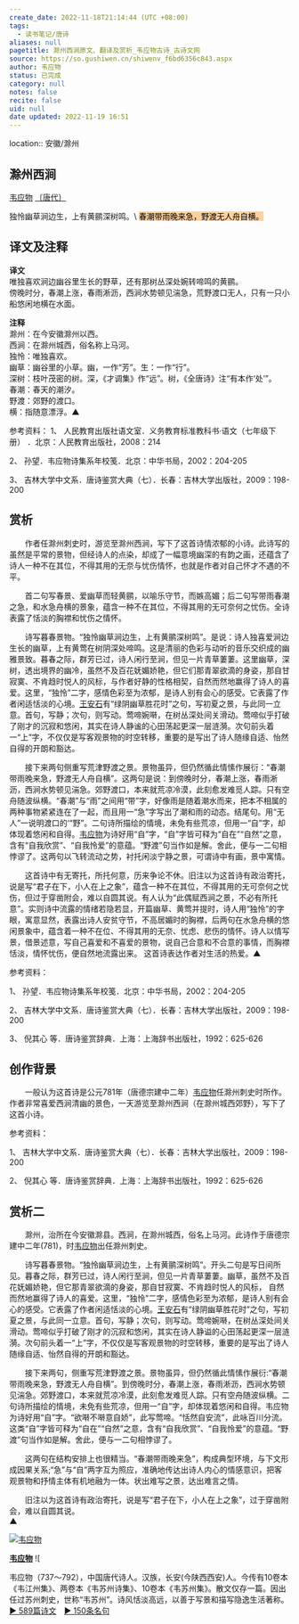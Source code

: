 ```yaml
---
create_date: 2022-11-18T21:14:44 (UTC +08:00)
tags:
  - 读书笔记/唐诗
aliases: null
pagetitle: 滁州西涧原文、翻译及赏析_韦应物古诗_古诗文网
source: https://so.gushiwen.cn/shiwenv_f6bd6356c843.aspx
author: 韦应物
status: 已完成
category: null
notes: false
recite: false
uid: null
date updated: 2022-11-19 16:51
---
```


location:: 安徽/滁州

## 滁州西涧

[韦应物](https://so.gushiwen.cn/authorv_00ea9cc9fdbf.aspx) [〔唐代〕](https://so.gushiwen.cn/shiwens/default.aspx?cstr=%e5%94%90%e4%bb%a3)

独怜幽草涧边生，上有黄鹂深树鸣。\ <mark style="background: #FFB86CA6;">春潮带雨晚来急，野渡无人舟自横。</mark>

## 译文及注释

**译文**\
唯独喜欢涧边幽谷里生长的野草，还有那树丛深处婉转啼鸣的黄鹂。\
傍晚时分，春潮上涨，春雨淅沥，西涧水势顿见湍急，荒野渡口无人，只有一只小船悠闲地横在水面。

**注释**\
滁州：在今安徽滁州以西。\
西涧：在滁州城西，俗名称上马河。　\
独怜：唯独喜欢。\
幽草：幽谷里的小草。幽，一作“芳”。生：一作“行”。\
深树：枝叶茂密的树。深，《才调集》作“远”。树，《全唐诗》注“有本作‘处’”。\
春潮：春天的潮汐。\
野渡：郊野的渡口。\
横：指随意漂浮。▲

参考资料：
1、 人民教育出版社语文室．义务教育标准教科书·语文（七年级下册） ．北京：人民教育出版社，2008：214

2、 孙望．韦应物诗集系年校笺．北京：中华书局，2002：204-205

3、 吉林大学中文系．唐诗鉴赏大典（七）．长春：吉林大学出版社，2009：198-200

## 赏析

　　作者任滁州刺史时，游览至滁州西涧，写下了这首诗情浓郁的小诗。此诗写的虽然是平常的景物，但经诗人的点染，却成了一幅意境幽深的有韵之画，还蕴含了诗人一种不在其位，不得其用的无奈与忧伤情怀，也就是作者对自己怀才不遇的不平。

　　首二句写春景、爱幽草而轻黄鹂，以喻乐守节，而嫉高媚；后二句写带雨春潮之急，和水急舟横的景象，蕴含一种不在其位，不得其用的无可奈何之忧伤。全诗表露了恬淡的胸襟和忧伤之情怀。

　　诗写暮春景物。“独怜幽草涧边生，上有黄鹂深树鸣”。是说：诗人独喜爱涧边生长的幽草，上有黄莺在树阴深处啼鸣。这是清丽的色彩与动听的音乐交织成的幽雅景致。暮春之际，群芳已过，诗人闲行至涧，但见一片青草萋萋。这里幽草，深树，透出境界的幽冷，虽然不及百花妩媚娇艳，但它们那青翠欲滴的身姿，那自甘寂寞、不肯趋时悦人的风标，与作者好静的性格相契，自然而然地赢得了诗人的喜爱。这里，“独怜”二字，感情色彩至为浓郁，是诗人别有会心的感受。它表露了作者闲适恬淡的心境。[王安石](https://so.gushiwen.cn/authorv_6485481407d1.aspx)有“绿阴幽草胜花时”之句，写初夏之景，与此同一立意。首句，写静；次句，则写动。莺啼婉啭，在树丛深处间关滑动。莺啼似乎打破了刚才的沉寂和悠闲，其实在诗人静谧的心田荡起更深一层涟漪。次句前头着一“上”字，不仅仅是写客观景物的时空转移，重要的是写出了诗人随缘自适、怡然自得的开朗和豁达。

　　接下来两句侧重写荒津野渡之景。景物虽异，但仍然循此情愫作展衍：“春潮带雨晚来急，野渡无人舟自横”。这两句是说：到傍晚时分，春潮上涨，春雨淅沥，西涧水势顿见湍急。郊野渡口，本来就荒凉冷漠，此刻愈发难觅人踪。只有空舟随波纵横。“春潮”与“雨”之间用“带”字，好像雨是随着潮水而来，把本不相属的两种事物紧紧连在了一起，而且用一“急”字写出了潮和雨的动态。结尾句。用“无人”一说明渡口的‘“野”。二句诗所描绘的情境，未免有些荒凉，但用一“自”字，却体现着悠闲和自得。[韦应物](https://so.gushiwen.cn/authorv_00ea9cc9fdbf.aspx)为诗好用“自”字，“自”字皆可释为“自在”“自然”之意，含有“自我欣赏”、“自我怜爱”的意蕴。“野渡”句当作如是解。舍此，便与一二句相悖谬了。这两句以飞转流动之势，衬托闲淡宁静之景，可谓诗中有画，景中寓情。

　　这首诗中有无寄托，所托何意，历来争论不休。旧注以为这首诗有政治寄托，说是写“君子在下，小人在上之象”，蕴含一种不在其位，不得其用的无可奈何之忧伤，但过于穿凿附会，难以自圆其说。有人认为“此偶赋西涧之景，不必有所托意”。实则诗中流露的情绪若隐若显，开篇幽草、黄莺并提时，诗人用“独怜”的字眼，寓意显然，表露出诗人安贫守节，不高居媚时的胸襟，后两句在水急舟横的悠闲景象中，蕴含着一种不在位、不得其用的无奈、忧虑、悲伤的情怀。诗人以情写景，借景述意，写自己喜爱和不喜爱的景物，说自己合意和不合意的事情，而胸襟恬淡，情怀忧伤，便自然地流露出来。 这首诗表达作者对生活的热爱。▲

参考资料：

1、 孙望．韦应物诗集系年校笺．北京：中华书局，2002：204-205

2、 吉林大学中文系．唐诗鉴赏大典（七）．长春：吉林大学出版社，2009：198-200

3、 倪其心 等．唐诗鉴赏辞典．上海：上海辞书出版社，1992：625-626

## 创作背景

　　一般认为这首诗是公元781年（唐德宗建中二年）[韦应物](https://so.gushiwen.cn/authorv_00ea9cc9fdbf.aspx)任滁州刺史时所作。作者非常喜爱西涧清幽的景色，一天游览至滁州西涧（在滁州城西郊野），写下了这首小诗。

参考资料：

1、 吉林大学中文系．唐诗鉴赏大典（七）．长春：吉林大学出版社，2009：198-200

2、 倪其心 等．唐诗鉴赏辞典．上海：上海辞书出版社，1992：625-626

## 赏析二

　　滁州，治所在今安徽滁县。西涧，在滁州城西，俗名上马河。此诗作于唐德宗建中二年(781)，时[韦应物](https://so.gushiwen.cn/authorv_00ea9cc9fdbf.aspx)出任滁州刺史。

　　诗写暮春景物。“独怜幽草涧边生，上有黄鹂深树鸣”。开头二句是写日间所见。暮春之际，群芳已过，诗人闲行至涧，但见一片青草萋萋。幽草，虽然不及百花妩媚娇艳，但它那青翠欲滴的身姿，那自甘寂寞、不肯趋时悦人的风标， 自然而然地赢得了诗人的喜爱。这里，“独怜”二字，感情色彩至为浓郁，是诗人别有会心的感受。它表露了作者闲适恬淡的心境。[王安石](https://so.gushiwen.cn/authorv_6485481407d1.aspx)有“绿阴幽草胜花时”之句，写初夏之景，与此同一立意。首句，写静；次句，则写动。莺啼婉啭，在树丛深处间关滑动。莺啼似乎打破了刚才的沉寂和悠闲，其实在诗人静谥的心田荡起更深一层涟漪。次句前头着一“上”字，不仅仅是写客观景物的时空转移，重要的是写出了诗人随缘自适、怡然自得的开朗和豁达。

　　接下来两句，侧重写荒津野渡之景。景物虽异，但仍然循此情愫作展衍:“春潮带雨晚来急，野渡无人舟自横”。到傍晚时分，春潮上涨，春雨淅沥，西涧水势顿见湍急。郊野渡口，本来就荒凉冷漠，此刻愈发难觅人踪。只有空舟随波纵横。二句诗所描绘的情境，未免有些荒凉，但用一“自”字，却体现着悠闲和自得。韦应物为诗好用“自”字。“欲啭不啭意自娇”，此写莺啼。“恬然自安流”，此咏百川分流。这类“自”字皆可释为“自在”“自然”之意，含有“自我欣赏”、“自我怜爱”的意蕴。“野渡”句当作如是解。舍此，便与一二句相悖谬了。

　　这两句在结构安排上也很精当。“春潮带雨晚来急”，构成典型环境，与下文形成因果关系;“急”与“自”两字互为照应，准确地传达出诗人内心的情感意识，把客观景物和抒情主体有机地融为一体。状出难写之景，达出难言之情。

　　旧注以为这首诗有政治寄托，说是写“君子在下，小人在上之象”，过于穿凿附会，难以自圆其说。\
▲

[![韦应物](https://song.gushiwen.cn/authorImg/weiyingwu.jpg)](https://so.gushiwen.cn/authorv_00ea9cc9fdbf.aspx)

[**韦应物**](https://so.gushiwen.cn/authorv_00ea9cc9fdbf.aspx) ![

韦应物（737～792），中国唐代诗人。汉族，长安(今陕西西安)人。今传有10卷本《韦江州集》、两卷本《韦苏州诗集》、10卷本《韦苏州集》。散文仅存一篇。因出任过苏州刺史，世称“韦苏州”。诗风恬淡高远，以善于写景和描写隐逸生活著称。[► 589篇诗文](https://so.gushiwen.cn/shiwens/default.aspx?astr=%e9%9f%a6%e5%ba%94%e7%89%a9)　[► 150条名句](https://so.gushiwen.cn/mingjus/default.aspx?astr=%e9%9f%a6%e5%ba%94%e7%89%a9)
